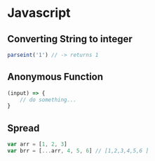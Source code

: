 # Javascript

## Converting String to integer

```js
parseint('1') // -> returns 1
```

## Anonymous Function

```js
(input) => {
    // do something...
}
```

## Spread

```js
var arr = [1, 2, 3]
var brr = [...arr, 4, 5, 6] // [1,2,3,4,5,6 ]
```